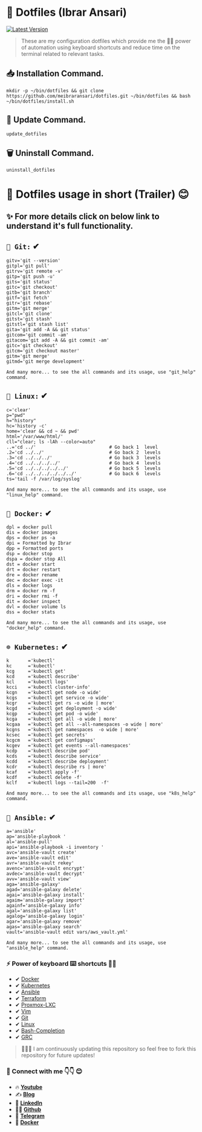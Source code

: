 
# 📌 Dotfiles (Ibrar Ansari)

[![Latest Version][releases-badge]][releases-link]


> These are my configuration dotfiles which provide me the 💪🏽 power of automation using keyboard shortcuts and reduce time on the terminal related to relevant tasks.

## 📥 Installation Command.

	mkdir -p ~/bin/dotfiles && git clone https://github.com/meibraransari/dotfiles.git ~/bin/dotfiles && bash ~/bin/dotfiles/install.sh

## 🔄 Update Command.

	update_dotfiles
 
## 🗑️ Uninstall Command.

	uninstall_dotfiles
 

# 📌 Dotfiles usage in short (Trailer) 😊

## ✨ For more details click on below link to understand it's full functionality.

## `🔄 Git:` ✔
```
gitv='git --version'
gitpl='git pull'
gitrv='git remote -v'
gitp='git push -u'
gits='git status'
gitc='git checkout'
gitb='git branch'
gitf='git fetch'
gitr='git rebase'
gitm='git merge'
gitcl='git clone'
gitst='git stash'
gitstl='git stash list'
gita='git add -A && git status'
gitcom='git commit -am'
gitacom='git add -A && git commit -am'
gitc='git checkout'
gitcm='git checkout master'
gitm='git merge'
gitmd='git merge development'

And many more... to see the all commands and its usage, use "git_help" command.
```
## `🐧 Linux:` ✔
```
c='clear'
p="pwd"
h="history"
hc='history -c'
home='clear && cd ~ && pwd'
html='/var/www/html/'
cll="clear; ls -lAh --color=auto"
..='cd ../'                           # Go back 1  level
.2='cd ../../'                        # Go back 2  levels
.3='cd ../../../'                     # Go back 3  levels
.4='cd ../../../../'                  # Go back 4  levels
.5='cd ../../../../../'               # Go back 5  levels
.6='cd ../../../../../../'            # Go back 6  levels
ts='tail -f /var/log/syslog'

And many more... to see the all commands and its usage, use "linux_help" command.
```
## `🐳 Docker:` ✔
```
dpl = docker pull
dis = docker images
dps = docker ps -a
dpi = Formatted by Ibrar
dpp = Formatted ports
dsp = docker stop
dspa = docker stop All
dst = docker start
drt = docker restart
dre = docker rename
dec = docker exec -it
dls = docker logs
drm = docker rm -f
dri = docker rmi -f
dit = docker inspect
dvl = docker volume ls
dss = docker stats

And many more... to see the all commands and its usage, use "docker_help" command.
```
## `☸️ Kubernetes:` ✔
```
k       ='kubectl'
kc      ='kubectl'
kcg     ='kubectl get'
kcd     ='kubectl describe'
kcl     ='kubectl logs'
kcci    ='kubectl cluster-info'
kcgn    ='kubectl get node -o wide'
kcgs    ='kubectl get service -o wide'
kcgr    ='kubectl get rs -o wide | more'
kcgd    ='kubectl get deployment -o wide'
kcgp    ='kubectl get pod -o wide'
kcga    ='kubectl get all -o wide | more'
kcgaa   ='kubectl get all --all-namespaces -o wide | more'
kcgns   ='kubectl get namespaces  -o wide | more'
kcsec   ='kubectl get secrets'
kcgcm   ='kubectl get configmaps'
kcgev   ='kubectl get events --all-namespaces'
kcdp    ='kubectl describe pod'
kcds    ='kubectl describe service'
kcdd    ='kubectl describe deployment'
kcdr    ='kubectl describe rs | more'
kcaf    ='kubectl apply -f'
kcdf    ='kubectl delete -f'
kclf    ='kubectl logs --tail=200  -f'

And many more... to see the all commands and its usage, use "k8s_help" command.
```
## `🤖 Ansible:` ✔
```
a='ansible'
ap='ansible-playbook '
al='ansible-pull'
api='ansible-playbook -i inventory '
avc='ansible-vault create'
ave='ansible-vault edit'
avr='ansible-vault rekey'
avenc='ansible-vault encrypt'
avdec='ansible-vault decrypt'
avv='ansible-vault view'
aga='ansible-galaxy'
agad='ansible-galaxy delete'
agai='ansible-galaxy install'
agaim='ansible-galaxy import'
againf='ansible-galaxy info'
agal='ansible-galaxy list'
agalog='ansible-galaxy login'
agar='ansible-galaxy remove'
agas='ansible-galaxy search'
vault='ansible-vault edit vars/aws_vault.yml' 

And many more... to see the all commands and its usage, use "ansible_help" command.
```

### ⚡️ Power of keyboard ⌨️ shortcuts 💪🏽

- ✔ [Docker](https://github.com/meibraransari/dotfiles/blob/main/docker/docker)
- ✔ [Kubernetes](https://github.com/meibraransari/dotfiles/blob/main/kubernetes/kubernetes)
- ✔ [Ansible](https://github.com/meibraransari/dotfiles/blob/main/ansible/ansible)
- ✔ [Terraform](https://github.com/meibraransari/dotfiles/blob/main/terraform/terraform)
- ✔ [Proxmox-LXC](https://github.com/meibraransari/dotfiles/blob/main/proxmox/proxmox)
- ✔ [Vim](https://github.com/meibraransari/dotfiles/blob/main/vim/vimrc)
- ✔ [Git](https://github.com/meibraransari/dotfiles/blob/main/git/git)
- ✔ [Linux](https://github.com/meibraransari/dotfiles/tree/main/linux/linux)
- ✔ [Bash-Completion](https://packages.debian.org/bookworm/bash-completion/)
- ✔ [GRC](https://github.com/meibraransari/dotfiles/blob/main/grc/grc)


> 📢📢📢 I am continuously updating this repository so feel free to fork this repository for future updates!

### 💼 Connect with me 👇👇 😊

- 🔥 [**Youtube**](https://www.youtube.com/@DevOpsinAction?sub_confirmation=1)
- ✍ [**Blog**](https://ibraransari.blogspot.com/)
- 💼 [**LinkedIn**](https://www.linkedin.com/in/ansariibrar/)
- 👨‍💻 [**Github**](https://github.com/meibraransari?tab=repositories)
- 💬 [**Telegram**](https://t.me/DevOpsinActionTelegram)
- 🐳 [**Docker**](https://hub.docker.com/u/ibraransaridocker)

[releases-badge]: https://img.shields.io/github/tag/TheLocehiliosan/yadm.svg?label=latest+release
[releases-link]: https://github.com/meibraransari/dotfiles/blob/main/README.md
